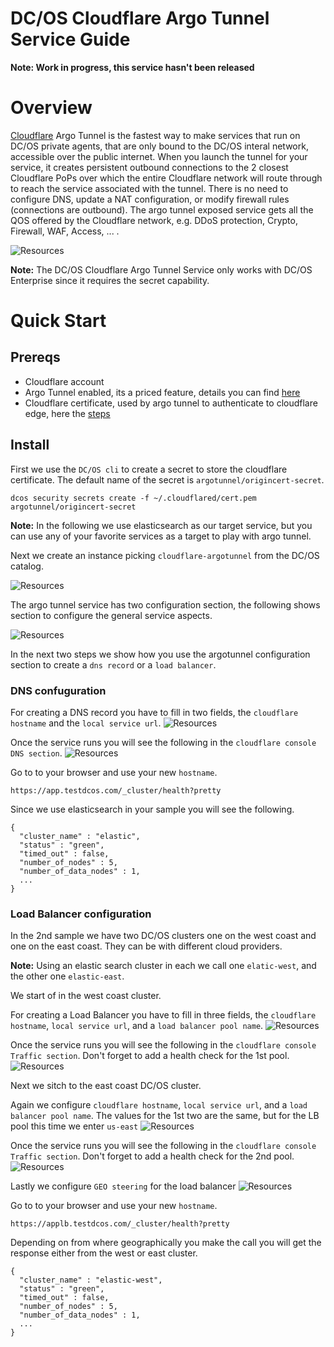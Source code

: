 # DC/OS Cloudflare Argo Tunnel Service Guide

**Note: Work in progress, this service hasn't been released**

# Overview

[Cloudflare](https://www.cloudflare.com/) Argo Tunnel is the fastest way to make services that run on DC/OS private agents, that are only bound to the DC/OS interal network, accessible over the public internet. When you launch the tunnel for your service, it creates persistent outbound connections to the 2 closest Cloudflare PoPs over which the entire Cloudflare network will route through to reach the service associated with the tunnel. There is no need to configure DNS, update a NAT configuration, or modify firewall rules (connections are outbound). The argo tunnel exposed service gets all the QOS offered by the Cloudflare network, e.g. DDoS protection, Crypto, Firewall, WAF, Access, ... .

![Resources](img/over01.png)

**Note:** The DC/OS Cloudflare Argo Tunnel Service only works with DC/OS Enterprise since it requires the secret capability.


# Quick Start

## Prereqs

* Cloudflare account
* Argo Tunnel enabled, its a priced feature, details you can find [here](https://www.cloudflare.com/plans/)
* Cloudflare certificate, used by argo tunnel to authenticate to cloudflare edge, here the [steps](https://developers.cloudflare.com/argo-tunnel/quickstart/)


## Install

First we use the `DC/OS cli` to create a secret to store the cloudflare certificate. The default name of the secret is `argotunnel/origincert-secret`.
```
dcos security secrets create -f ~/.cloudflared/cert.pem argotunnel/origincert-secret
```

**Note:** In the following we use elasticsearch as our target service, but you can use any of your favorite services as a target to play with argo tunnel.

Next we create an instance picking `cloudflare-argotunnel` from the DC/OS catalog.

![Resources](img/inst01.png)

The argo tunnel service has two configuration section, the following shows section to configure the general service aspects.

![Resources](img/dns01.png)

In the next two steps we show how you use the argotunnel configuration section to create a `dns record` or a `load balancer`.

### DNS confuguration

For creating a DNS record you have to fill in two fields, the `cloudflare hostname` and the `local service url`.
![Resources](img/dns02.png)

Once the service runs you will see the following in the `cloudflare console DNS section`.
![Resources](img/dns03.png)

Go to to your browser and use your new `hostname`.
```
https://app.testdcos.com/_cluster/health?pretty
```

Since we use elasticsearch in your sample you will see the following.
```
{
  "cluster_name" : "elastic",
  "status" : "green",
  "timed_out" : false,
  "number_of_nodes" : 5,
  "number_of_data_nodes" : 1,
  ...
}
```

### Load Balancer configuration

In the 2nd sample we have two DC/OS clusters one on the west coast and one on the east coast. They can be with different cloud providers.

**Note:** Using an elastic search cluster in each we call one `elatic-west`, and the other one `elastic-east`.

We start of in the west coast cluster.

For creating a Load Balancer you have to fill in three fields, the `cloudflare hostname`, `local service url`, and a `load balancer pool name`.
![Resources](img/lb01.png)

Once the service runs you will see the following in the `cloudflare console Traffic section`. Don't forget to add a health check for the 1st pool.
![Resources](img/lb02.png)

Next we sitch to the east coast DC/OS cluster.

Again we configure `cloudflare hostname`, `local service url`, and a `load balancer pool name`. The values for the 1st two are the same, but for the LB pool this time we enter `us-east`
![Resources](img/lb03.png)

Once the service runs you will see the following in the `cloudflare console Traffic section`. Don't forget to add a health check for the 2nd pool.
![Resources](img/lb04.png)

Lastly we configure `GEO steering` for the load balancer
![Resources](img/lb05.png)

Go to to your browser and use your new `hostname`.
```
https://applb.testdcos.com/_cluster/health?pretty
```

Depending on from where geographically you make the call you will get the response either  from the west or east cluster.
```
{
  "cluster_name" : "elastic-west",
  "status" : "green",
  "timed_out" : false,
  "number_of_nodes" : 5,
  "number_of_data_nodes" : 1,
  ...
}
```

